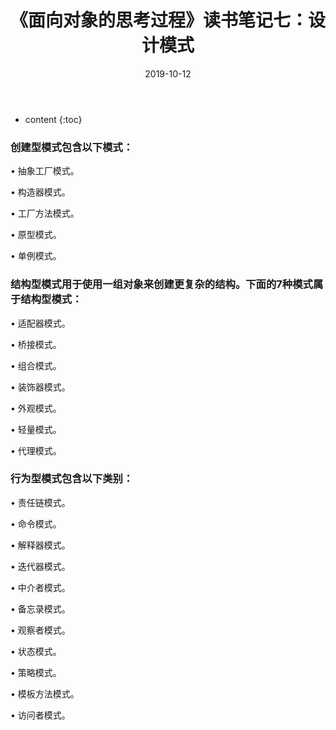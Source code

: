 ﻿---
layout: post
title: "《面向对象的思考过程》读书笔记七：设计模式"
date: 2019-10-12
categories: 读书笔记
tags: 面向对象
excerpt: 这是我关于阅读《面向对象的思考过程》的读书笔记（第七篇），记录本书中提及的设计模式相关知识点。
mathjax: true
---

* content
{:toc}

### 创建型模式包含以下模式：

• 抽象工厂模式。

• 构造器模式。

• 工厂方法模式。

• 原型模式。

• 单例模式。




### 结构型模式用于使用一组对象来创建更复杂的结构。下面的7种模式属于结构型模式：

• 适配器模式。

• 桥接模式。

• 组合模式。

• 装饰器模式。

• 外观模式。

• 轻量模式。

• 代理模式。


### 行为型模式包含以下类别：

• 责任链模式。

• 命令模式。

• 解释器模式。

• 迭代器模式。

• 中介者模式。

• 备忘录模式。

• 观察者模式。

• 状态模式。

• 策略模式。

• 模板方法模式。

• 访问者模式。
